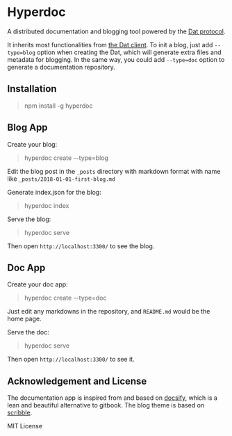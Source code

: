 # Hyperdoc

A distributed documentation and blogging tool powered by the [Dat protocol](https://www.datproject.org/).

It inherits most functionalities from [the Dat client](https://github.com/datproject/dat). To init a blog, just add `--type=blog` option when creating the Dat, which will generate extra files and metadata for blogging. In the same way, you could add `--type=doc` option to generate a documentation repository.

## Installation

> npm install -g hyperdoc

## Blog App

Create your blog:

> hyperdoc create --type=blog

Edit the blog post in the `_posts` directory with markdown format with name like `_posts/2018-01-01-first-blog.md`

Generate index.json for the blog:

> hyperdoc index

Serve the blog:

> hyperdoc serve

Then open `http://localhost:3300/` to see the blog.

## Doc App

Create your doc app:

> hyperdoc create --type=doc

Just edit any markdowns in the repository, and `README.md` would be the home page.

Serve the doc:

> hyperdoc serve

Then open `http://localhost:3300/` to see it.


## Acknowledgement and License

The documentation app is inspired from and based on [docsify](https://docsify.js.org/), which is a lean and beautiful alternative to gitbook. The blog theme is based on [scribble](https://github.com/muan/scribble).

MIT License


